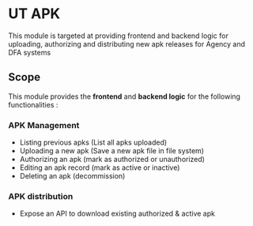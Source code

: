 # UT APK

This module is targeted at providing frontend and backend logic for uploading, authorizing and distributing new apk releases for Agency and DFA systems

## Scope

This module provides the **frontend** and **backend logic** for the following functionalities :

### APK Management

* Listing previous apks (List all apks uploaded)
* Uploading a new apk (Save a new apk file in file system)
* Authorizing an apk (mark as authorized or unauthorized)
* Editing an apk record (mark as active or inactive)
* Deleting an apk (decommission)

### APK distribution

* Expose an API to download existing authorized & active apk
